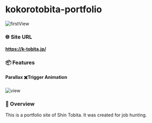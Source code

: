 # kokorotobita-portfolio 

![firstView](https://kt-media.blog/wp-content/uploads/2022/07/mockup_portfolio.png)

### 🌐 Site URL

#### **https://k-tobita.jp/**  

### 📦 Features
#### Parallax ✖️Trigger Animation
![view](https://kt-media.blog/wp-content/uploads/2022/07/portfolio-view.gif)

### 🎁 Overview
This is a portfolio site of Shin Tobita. It was created for job hunting.